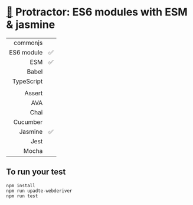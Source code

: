 # [:baby_chick:](https://github.com/xgirma/e2e_test_recipes/tree/master/configuration/protractor) Protractor: ES6 modules with ESM & jasmine

|   |  |
|---:|:---|
| commonjs  |   |
| ES6 module  |  :white_check_mark:  |
| ESM  | :white_check_mark: |
| Babel  |  |
| TypeScript  |   |
|   |   |
| Assert  |   |
| AVA  |   |
| Chai  |   |
| Cucumber  |   |
| Jasmine  | :white_check_mark: | 
| Jest  |  | 
| Mocha  |  |

## To run your test

    npm install
    npm run upadte-webderiver
    npm run test
